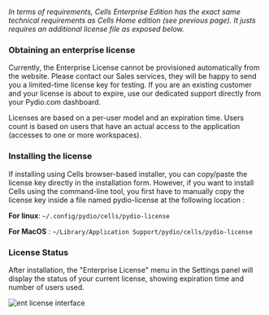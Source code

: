 _In terms of requirements, Cells Enterprise Edition has the exact same technical requirements as Cells Home edition (see previous page). It justs requires an additional license file as exposed below._

### Obtaining an enterprise license

Currently, the Enterprise License cannot be provisioned automatically from the website. Please contact our Sales services, they will be happy to send you a limited-time license key for testing. If you are an existing customer and your license is about to expire, use our dedicated support directly from your Pydio.com dashboard.

Licenses are based on a per-user model and an expiration time. Users count is based on users that have an actual access to the application (accesses to one or more workspaces).

### Installing the license

If installing using Cells browser-based installer, you can copy/paste the license key directly in the installation form. However, if you want to install Cells using the command-line tool, you first have to manually copy the license key inside a file named pydio-license at the following location : 

**For linux**: `~/.config/pydio/cells/pydio-license`

**For MacOS** : `~/Library/Application Support/pydio/cells/pydio-license`

### License Status

After installation, the "Enterprise License" menu in the Settings panel will display the status of your current license, showing expiration time and number of users used.

![ent license interface](/images/2_getting_started/ent_license_interface.png)